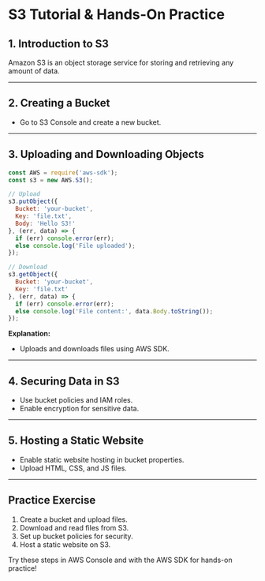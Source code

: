 # S3 Tutorial & Hands-On Practice

## 1. Introduction to S3
Amazon S3 is an object storage service for storing and retrieving any amount of data.

---

## 2. Creating a Bucket
- Go to S3 Console and create a new bucket.

---

## 3. Uploading and Downloading Objects
```javascript
const AWS = require('aws-sdk');
const s3 = new AWS.S3();

// Upload
s3.putObject({
  Bucket: 'your-bucket',
  Key: 'file.txt',
  Body: 'Hello S3!'
}, (err, data) => {
  if (err) console.error(err);
  else console.log('File uploaded');
});

// Download
s3.getObject({
  Bucket: 'your-bucket',
  Key: 'file.txt'
}, (err, data) => {
  if (err) console.error(err);
  else console.log('File content:', data.Body.toString());
});
```
**Explanation:**
- Uploads and downloads files using AWS SDK.

---

## 4. Securing Data in S3
- Use bucket policies and IAM roles.
- Enable encryption for sensitive data.

---

## 5. Hosting a Static Website
- Enable static website hosting in bucket properties.
- Upload HTML, CSS, and JS files.

---

## Practice Exercise
1. Create a bucket and upload files.
2. Download and read files from S3.
3. Set up bucket policies for security.
4. Host a static website on S3.

Try these steps in AWS Console and with the AWS SDK for hands-on practice!

